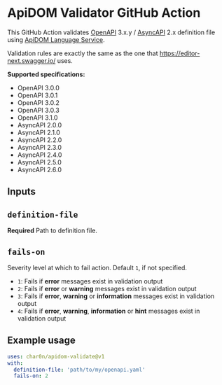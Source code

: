 # ApiDOM Validator GitHub Action

This GitHub Action validates [OpenAPI](https://github.com/OAI/OpenAPI-Specification/tree/main/versions) 
3.x.y / [AsyncAPI](https://github.com/OAI/OpenAPI-Specification/tree/main/versions) 2.x definition file
using [ApiDOM Language Service](https://github.com/swagger-api/apidom).

Validation rules are exactly the same as the one that https://editor-next.swagger.io/ uses.

**Supported specifications:**

- OpenAPI 3.0.0
- OpenAPI 3.0.1
- OpenAPI 3.0.2
- OpenAPI 3.0.3
- OpenAPI 3.1.0
- AsyncAPI 2.0.0
- AsyncAPI 2.1.0
- AsyncAPI 2.2.0
- AsyncAPI 2.3.0
- AsyncAPI 2.4.0
- AsyncAPI 2.5.0
- AsyncAPI 2.6.0

## Inputs

## `definition-file`

**Required** Path to definition file.

## `fails-on`

Severity level at which to fail action. Default `1`, if not specified.
- `1`: Fails if **error** messages exist in validation output
- `2`: Fails if **error** or **warning** messages exist in validation output
- `3`: Fails if **error**, **warning** or **information** messages exist in validation output
- `4`: Fails if **error**, **warning**, **information** or **hint** messages exist in validation output

## Example usage

```yaml
uses: char0n/apidom-validate@v1
with:
  definition-file: 'path/to/my/openapi.yaml'
  fails-on: 2
```
